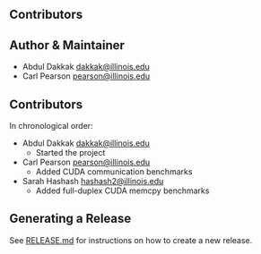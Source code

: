 Contributors
------------

## Author & Maintainer

* Abdul Dakkak <dakkak@illinois.edu>
* Carl Pearson <pearson@illinois.edu>

## Contributors

In chronological order:

* Abdul Dakkak <dakkak@illinois.edu>
    * Started the project
* Carl Pearson <pearson@illinois.edu>
    * Added CUDA communication benchmarks
* Sarah Hashash <hashash2@illinois.edu>
    * Added full-duplex CUDA memcpy benchmarks

## Generating a Release

See [RELEASE.md](RELEASE.md) for instructions on how to create a new release.